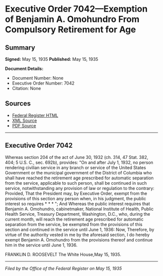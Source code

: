 # Executive Order 7042—Exemption of Benjamin A. Omohundro From Compulsory Retirement for Age

## Summary

**Signed:** May 15, 1935
**Published:** May 15, 1935

**Document Details:**
- Document Number: None
- Executive Order Number: 7042
- Citation: None

## Sources
- [Federal Register HTML](https://www.presidency.ucsb.edu/documents/executive-order-7042-exemption-benjamin-omohundro-from-compulsory-retirement-for-age)
- [XML Source](None)
- [PDF Source](None)

---

## Executive Order 7042

Whereas section 204 of the act of June 30, 1932 (ch. 314, 47 Stat. 382, 404; 5 U.S. C., sec. 692b), provides:
"On and after July 1, 1932, no person rendering civilian service in any branch or service of the United States Government or the municipal government of the District of Columbia who shall have reached the retirement age prescribed for automatic separation from the service, applicable to such person, shall be continued in such service, notwithstanding any provision of law or regulation to the contrary: Provided, That the President may, by Executive Order, exempt from the provisions of this section any person when, in his judgment, the public interest so requires * * * ";
And Whereas the public interest requires that Benjamin A. Omohundro, cabinetmaker, National Institute of Health, Public Health Service, Treasury Department, Washington, D.C., who, during the current month, will reach the retirement age prescribed for automatic separation from the service, be exempted from the provisions of this section and continued in the service until June 1, 1936:
Now, Therefore, by virtue of the authority vested in me by the aforesaid section, I do hereby exempt Benjamin A. Omohundro from the provisions thereof and continue him in the service until June 1, 1936.

FRANKLIN D. ROOSEVELT
The White House,May 15, 1935.

---

*Filed by the Office of the Federal Register on May 15, 1935*
